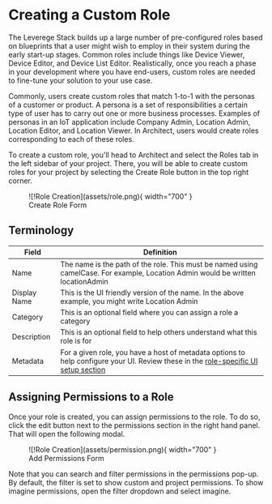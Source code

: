 
# Creating a Custom Role

The Leverege Stack builds up a large number of pre-configured roles based on blueprints that a user might wish to employ in their system during the early start-up stages. Common roles include things like Device Viewer, Device Editor, and Device List Editor. Realistically, once you reach a phase in your development where you have end-users, custom roles are needed to fine-tune your solution to your use case.

Commonly, users create custom roles that match 1-to-1 with the personas of a customer or product. A persona is a set of responsibilities a certain type of user has to carry out one or more business processes. Examples of personas in an IoT application include Company Admin, Location Admin, Location Editor, and Location Viewer. In Architect, users would create roles corresponding to each of these roles.

To create a custom role, you'll head to Architect and select the Roles tab in the left sidebar of your project. There, you will be able to create custom roles for your project by selecting the Create Role button in the top right corner.

<figure markdown>
![!Role Creation](assets/role.png){ width="700" }
  <figcaption>Create Role Form</figcaption>
</figure>

## Terminology

| Field | Definition |
|-------|---------------|
| Name |The name is the path of the role. This must be named using camelCase. For example, Location Admin would be written locationAdmin |
| Display Name | This is the UI friendly version of the name. In the above example, you might write Location Admin |
| Category | This is an optional field where you can assign a role a category |
| Description | This is an optional field to help others understand what this role is for |
| Metadata | For a given role, you have a host of metadata options to help configure your UI. Review these in the [role-specific UI setup section](../../../setup/nav/role/) |


## Assigning Permissions to a Role

Once your role is created, you can assign permissions to the role. To do so, click the edit button next to the permissions section in the right hand panel. That will open the following modal. 

<figure markdown>
![!Role Creation](assets/permission.png){ width="700" }
  <figcaption>Add Permissions Form</figcaption>
</figure>

Note that you can search and filter permissions in the permissions pop-up. By default, the filter is set to show custom and project permissions. To show imagine permissions, open the filter dropdown and select imagine. 
